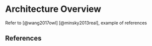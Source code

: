 # Architecture Overview

Refer to [@wang2017owl] [@minsky2013real], example of references

## References
